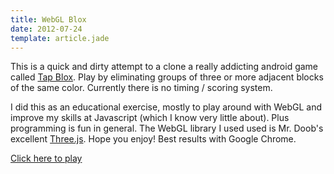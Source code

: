 ```yaml
---
title: WebGL Blox
date: 2012-07-24
template: article.jade
---
```


This is a quick and dirty attempt to a clone a really addicting android game called [Tap Blox](https://play.google.com/store/apps/details?id=com.entwicklerx.tapblox&hl=en). Play by eliminating groups of three or more adjacent blocks of the same color. Currently there is no timing / scoring system.

I did this as an educational exercise, mostly to play around with WebGL and improve my skills at Javascript (which I know very little about). Plus programming is fun in general. The WebGL library I used used is Mr. Doob's excellent [Three.js](https://github.com/mrdoob/three.js). Hope you enjoy! Best results with Google Chrome.

<div class="text-center">
  <a href="/blox.html" class="btn btn-info btn-lg" target="_blank">Click here to play</a>
</div>
